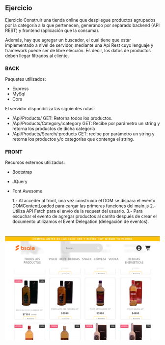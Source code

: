 ## Ejercicio

Ejercicio Construir una tienda online que despliegue productos agrupados por la categoría a la que pertenecen, generando por separado backend (API REST) y frontend (aplicación que la consuma).

Además, hay que agregar un buscador, el cual tiene que estar implementado a nivel de servidor, mediante una Api Rest cuyo lenguaje y framework puede ser de libre elección. Es decir, los datos de productos deben llegar filtrados al cliente.

### BACK

Paquetes utilizados:

- Express
- MySql
- Cors

El servidor disponibiliza las siguientes rutas:

- /Api/Products/ GET: Retorna todos los productos.
- /Api/Products/Category/:category GET: Recibe por parámetro un string y retorna los productos de dicha categoría
- /Api/Products/Search/:products GET: recibe por parámetro un string y retorna los productos y/o categorías que contenga el string.

### FRONT

Recursos externos utilizados:

- Bootstrap
- JQuery
- Font Awesome

  1.- Al acceder al front, una vez construido el DOM se dispara el evento DOMContentLoaded para cargar las primeras funciones del main.js
  2.- Utiliza API Fetch para el envío de la request del usuario.
  3.- Para escuchar el evento de agregar productos al carrito después de crear el documento utilizamos el Event Delegation (delegación de eventos).

<h1 align="center">
   <img src="./captura.png">
</h1>
